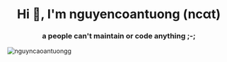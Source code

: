 <h1 align="center">Hi 👋, I'm nguyencoantuong (ncαt)</h1>
<h3 align="center">a people can't maintain or code anything ;-;</h3>
<p><img align="center" src="https://github-readme-stats.vercel.app/api?username=nguyncaoantuongg&show_icons=true&locale=en" alt="nguyncaoantuongg" /></p>
